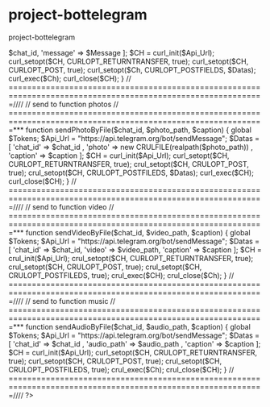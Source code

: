 # project-bottelegram
project-bottelegram
<?php 
error_reporting(E_ALL);
ini_set('display_errors', 1);
$Tokens = "my token telegram";
$Api_Url = "https://api.telegram.org/bot";
$Response = file_get_contents($Api_Url, "getUpdates?offset=-1");
$Updates = json_decode($Response, true);
foreach($Updates['result'] as $update)  {
    if(isset($update['message'])) {
        $chat_id = $update['message']['chat']['id'];
        $first_Name = isset($update['message']['chat']['id']) ? $update['message']['chat']['first_Name'] : "Users Name";
        $User_Name = isset($update['message']['chat']['User_Name']) ? $update['message']['chat']['User_Name'] : 'Username not set';
        $Massage = "👤 Username: $Message . 🆔 Chat ID:  . $chat_id";
        $Numbers = isset($update['message']['chat']['Numbers']) ? $update['message']['chat']['Numbers'] : 'number_admin';
        $Ip = $_SERVER['REMOTE_ADDR'];
        $Ip_Address = isset($update['message']['chat']['Address']) ? $update['message']['chat']['Address'] : 'ip_found';
        $Texts = $update['message']['Text'];
              switch($Texts) {
            case "/start" :
                sendTelegramMessage($chat_id, "Hello 💚 $first_Name" . "Welcome to bot telegram me");
                break;
                case "/ID" :
                    sendTelegramMessage($chat_id, "Hi" . $Message);
                    break;
                    case "/photos" :
                        sendPhotoByFile($chat_id, "image.jpg", "send to photo file server");
                        break;
                             case "/videos" :
                            sendVideoByFile($chat_id, "test.mp4", "send to video file server");
                            break;
                            case "/Music" :
                                sendAudibyFile($chat_id, "zendegi.mp3", "send to audio file server");
                                break;

                                default :
                                sendTelegramMessage($chat_id, "Not Found server!");
                                break;
        }
    }
}

                        // send function server
                        // =============================================================================================================****
                        function sendTelegramMessage($chat_id, $Massage)  {
                            global  $Tokens;
                            $Api_Url = "https://api.telegram.org/bot/sendMessage";
                            $Datas = [
                                'chat_id' => $chat_id,
                                'message' => $Message
                            ];
                        
                            $CH = curl_init($Api_Url);
                            curl_setopt($CH, CURLOPT_RETURNTRANSFER, true);
                            curl_setopt($CH, CURLOPT_POST, true);
                            curl_setopt($Ch, CURLOPT_POSTFIELDS, $Datas);
                            curl_exec($Ch);
                            curl_close($CH);
                        
                        }
                        // =============================================================================================================////

                        // send to function photos
                        // =============================================================================================================***
                        
                        function sendPhotoByFile($chat_id, $photo_path, $caption)  {
                            global $Tokens;
                            $Api_Url = "https://api.telegram.org/bot/sendMessage";
                            $Datas = [
                                'chat_id' => $chat_id ,
                                'photo' => new CRULFILE(realpath($photo_path)) ,
                                'caption' => $caption
                            ];
                        
                            $CH = curl_init($Api_Url);
                            curl_setopt($CH, CURLOPT_RETURNTRANSFER, true);
                            crul_setopt($CH, CRULOPT_POST, true);
                            crul_setopt($CH, CRULOPT_POSTFILEDS, $Datas);
                            curl_exec($CH);
                            curl_close($CH);
                        
                        }
                        
                        // =============================================================================================================////
                        
                        // send to function video 
                        // =============================================================================================================***

                                  function sendVideoByFile($chat_id, $video_path, $caption)  {
                              
                                  global $Tokens;
                                  $Api_Url = "https://api.telegram.org/bot/sendMessage";
                              
                                  $Datas = [
                                      'chat_id' => $chat_id,
                                      'video' => $video_path,
                                      'caption' => $caption
                                  ];
                              
                                  $CH = crul_init($Api_Url);
                                  crul_setopt($CH,  CURLOPT_RETURNTRANSFER, true);
                                  crul_setopt($CH, CRULOPT_POST, true);
                                  crul_setopt($CH, CRULOPT_POSTFILEDS, true);
                                  crul_exec($CH);
                                  crul_close($Ch);
                              }

                              // =============================================================================================================////
                        
                              // send to function music

                              // =============================================================================================================***

                                function sendAudioByFile($chat_id, $audio_path, $caption)   {
                                 
                                    global $Tokens;
                                    $Api_Url = "https://api.telegram.org/bot/sendMessage";
                                
                                    $Datas = [
                                        'chat_id' => $chat_id ,
                                        'audio_path' => $audio_path ,
                                        'caption' => $caption
                                    ];
                                
                                    $CH = curl_init($Api_Url);
                                    curl_setopt($CH, CRULOPT_RETURNTRANSFER, true);
                                    curl_setopt($CH, CRULOPT_POST, true);
                                    crul_setopt($CH, CRULOPT_POSTFILEDS, true);
                                    crul_exec($Ch);
                                    crul_close($CH);
                                }
                                
                                // =============================================================================================================////
                              
                              ?>

